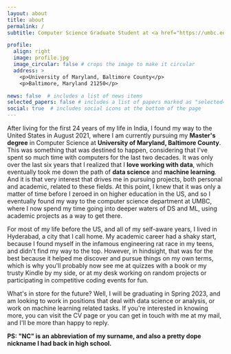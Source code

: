 ```yaml
---
layout: about
title: about
permalink: /
subtitle: Computer Science Graduate Student at <a href="https://umbc.edu/">University of Maryland, Baltimore County</a>.

profile:
  align: right
  image: profile.jpg
  image_circular: false # crops the image to make it circular
  address: >
    <p>University of Maryland, Baltimore County</p>
    <p>Baltimore, Maryland 21250</p>

news: false  # includes a list of news items
selected_papers: false # includes a list of papers marked as "selected={true}"
social: true  # includes social icons at the bottom of the page
---
```


After living for the first 24 years of my life in India, I found my way to the United States in August 2021, where I am currently pursuing my **Master's degree** in Computer Science at **University of Maryland, Baltimore County**. This was something that was destined to happen, considering that I've spent so much time with computers for the last two decades. It was only over the last six years that I realized that I **love working with data**, which eventually took me down the path of **data science** and **machine learning**. And it is that very interest that drives me in pursuing projects, both personal and academic, related to these fields. At this point, I knew that it was only a matter of time before I zeroed in on higher education in the US, and so I eventually found my way to the computer science department at UMBC, where I now spend my time going into deeper waters of DS and ML, using academic projects as a way to get there.

For most of my life before the US, and all of my self-aware years, I lived in Hyderabad, a city that I call home. My academic career had a shaky start, because I found myself in the infamous engineering rat race in my teens, and didn't find my way to the top. However, in hindsight, that was for the best because it helped me discover and pursue things on my own terms, which is why you'll probably now see me at quizzes with a book or my trusty Kindle by my side, or at my desk working on random projects or participating in competitive coding events for fun.

What's in store for the future? Well, I will be graduating in Spring 2023, and am looking to work in positions that deal with data science or analysis, or work on machine learning related tasks. If you're interested in knowing more, you can visit the CV page or you can get in touch with me at my mail, and I'll be more than happy to reply.

**PS: "NC" is an abbreviation of my surname, and also a pretty dope nickname I had back in high school.**
